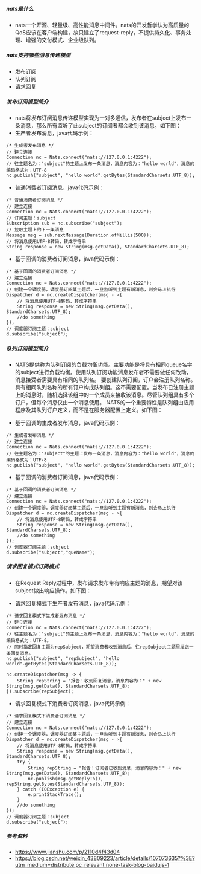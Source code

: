 ##### nats是什么
- nats一个开源、轻量级、高性能消息中间件。nats的开发哲学认为高质量的QoS应该在客户端构建，故只建立了request-reply，不提供持久化、事务处理、增强的交付模式、企业级队列。
##### nats支持哪些消息传递模型
- 发布订阅
- 队列订阅
- 请求回复
##### 发布订阅模型简介
- nats将发布订阅消息传递模型实现为一对多通信，发布者在subject上发布一条消息，那么所有监听了此subject的订阅者都会收到该消息。如下图：
- 生产者发布消息，java代码示例：
```
/* 生成者发布消息 */
// 建立连接
Connection nc = Nats.connect("nats://127.0.0.1:4222");
// 往主题名为："subject"的主题上发布一条消息，消息内容为："hello world"，消息的编码格式为：UTF-8
nc.publish("subject", "hello world".getBytes(StandardCharsets.UTF_8));
```
- 普通消费者订阅消息，java代码示例：
```
/* 普通消费者订阅消息 */
// 建立连接
Connection nc = Nats.connect("nats://127.0.0.1:4222");
// 订阅主题：subject
Subscription sub = nc.subscribe("subject");
// 拉取主题上的下一条消息
Message msg = sub.nextMessage(Duration.ofMillis(500));
// 将消息使用UTF-8转码，转成字符串
String response = new String(msg.getData(), StandardCharsets.UTF_8);
```
- 基于回调的消费者订阅消息，java代码示例：
```
/* 基于回调的消费者订阅消息 */
// 建立连接
Connection nc = Nats.connect("nats://127.0.0.1:4222");
// 创建一个调度器，调度器订阅某主题后，一旦监听到主题有新消息，则会马上执行
Dispatcher d = nc.createDispatcher(msg - >{
    // 将消息使用UTF-8转码，转成字符串
    String response = new String(msg.getData(), StandardCharsets.UTF_8);
    //do something
});
// 调度器订阅主题：subject
d.subscribe("subject");
```
##### 队列订阅模型简介
- NATS提供称为队列订阅的负载均衡功能。主要功能是将具有相同queue名字的subject进行负载均衡。使用队列订阅功能消息发布者不需要做任何改动，消息接受者需要具有相同的队列名。
要创建队列订阅，订户会注册队列名称。具有相同队列名称的所有订户构成队列组。这不需要配置。当发布已注册主题上的消息时，随机选择该组中的一个成员来接收该消息。尽管队列组具有多个订户，但每个消息仅由一个消息使用。
NATS的一个重要特性是队列组由应用程序及其队列订户定义，而不是在服务器配置上定义。如下图：

- 基于回调的生成者发布消息，java代码示例：
```
/* 生成者发布消息 */
// 建立连接
Connection nc = Nats.connect("nats://127.0.0.1:4222");
// 往主题名为："subject"的主题上发布一条消息，消息内容为："hello world"，消息的编码格式为：UTF-8
nc.publish("subject", "hello world".getBytes(StandardCharsets.UTF_8));
```
- 基于回调的消费者订阅消息，java代码示例：
```
/* 基于回调的消费者订阅消息 */
// 建立连接
Connection nc = Nats.connect("nats://127.0.0.1:4222");
// 创建一个调度器，调度器订阅某主题后，一旦监听到主题有新消息，则会马上执行
Dispatcher d = nc.createDispatcher(msg - >{
    // 将消息使用UTF-8转码，转成字符串
    String response = new String(msg.getData(), StandardCharsets.UTF_8);
    //do something
});
// 调度器订阅主题：subject
d.subscribe("subject","queName");
```
##### 请求回复模式订阅模式
- 在Request Reply过程中，发布请求发布带有响应主题的消息，期望对该subject做出响应操作。如下图：

- 请求回复模式下生产者发布消息，java代码示例：
```
/* 请求回复模式下生成者发布消息 */
// 建立连接
Connection nc = Nats.connect("nats://127.0.0.1:4222");
// 往主题名为："subject"的主题上发布一条消息，消息内容为："hello world"，消息的编码格式为：UTF-8。
// 同时指定回复主题为repSubject，期望消费者收到消息后，往repSubject主题里发送一条回复消息。
nc.publish("subject", "repSubject", "hello world".getBytes(StandardCharsets.UTF_8));

nc.createDispatcher(msg -> {
    String repString = "报告！收到回复消息，消息内容为：" + new String(msg.getData(), StandardCharsets.UTF_8);
}).subscribe(repSubject);
```
- 请求回复模式下消费者订阅消息，java代码示例：
```
/* 请求回复模式下消费者订阅消息 */
// 建立连接
Connection nc = Nats.connect("nats://127.0.0.1:4222");
// 创建一个调度器，调度器订阅某主题后，一旦监听到主题有新消息，则会马上执行
Dispatcher d = nc.createDispatcher(msg - >{
    // 将消息使用UTF-8转码，转成字符串
    String response = new String(msg.getData(), StandardCharsets.UTF_8);
    try {
        String repString = "报告！订阅者已收到消息，消息内容为：" + new String(msg.getData(), StandardCharsets.UTF_8);
        nc.publish(msg.getReplyTo(), repString.getBytes(StandardCharsets.UTF_8));
    } catch (IOException e) {
        e.printStackTrace();
    }
    //do something
});
// 调度器订阅主题：subject
d.subscribe("subject");
```
##### 参考资料
- https://www.jianshu.com/p/2110d4f43d04
- https://blog.csdn.net/weixin_43809223/article/details/107073635?%3E?utm_medium=distribute.pc_relevant.none-task-blog-baidujs-1
